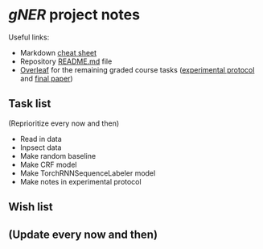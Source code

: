 # *gNER* project notes

Useful links:
- Markdown [cheat sheet](https://www.markdownguide.org/cheat-sheet)
- Repository [README.md](https://github.com/trugoj/cs224u#readme) file
- [Overleaf](https://www.overleaf.com/project/621d2f51833a91b77a5dba6c) for the remaining graded course tasks ([experimental protocol](https://github.com/cgpotts/cs224u/blob/master/projects.md#experiment-protocol) and [final paper](https://github.com/cgpotts/cs224u/blob/master/projects.md#final-paper))

## Task list
(Reprioritize every now and then)
- Read in data
- Inpsect data
- Make random baseline
- Make CRF model
- Make TorchRNNSequenceLabeler model
- Make notes in experimental protocol

## Wish list
(Update every now and then)
- 
